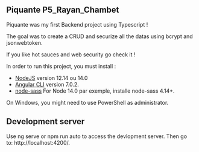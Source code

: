 ## Piquante P5_Rayan_Chambet 

Piquante was my first Backend project using Typescript ! 

The goal was to create a CRUD and securize all the datas using bcrypt and jsonwebtoken.

If you like hot sauces and web security go check it !

In order to run this project, you must install :
- [NodeJS](https://nodejs.org/en/download/) version 12.14 ou 14.0 
- [Angular CLI](https://github.com/angular/angular-cli) version 7.0.2.
- [node-sass](https://www.npmjs.com/package/node-sass)  For Node 14.0 par exemple, installe node-sass 4.14+.

On Windows, you might need to use PowerShell as administrator.

## Development server

Use ng serve or npm run auto to access the devlopment server. Then go to: http://localhost:4200/.


